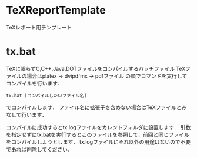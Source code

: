 # TeXReportTemplate
TeXレポート用テンプレート

# tx.bat
TeXに限らずC,C++,Java,DOTファイルをコンパイルするバッチファイル
TeXファイルの場合はplatex -> dvipdfmx -> pdfファイル の順でコマンドを実行してコンパイルを行います．

```
tx.bat [コンパイルしたいファイル名]
```

でコンパイルします．
ファイル名に拡張子を含めない場合はTeXファイルとみなして行います．

コンパイルに成功するとtx.logファイルをカレントフォルダに設置します．
引数を指定せずにtx.batを実行するとこのファイルを参照して，前回と同じファイルをコンパイルしようとします．
tx.logファイルにそれ以外の用途はないので不要であれば削除してください．
